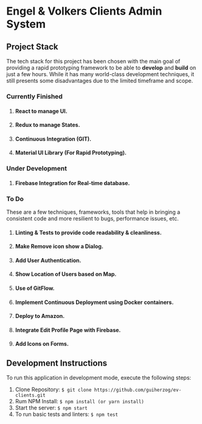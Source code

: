 # Engel & Volkers Clients Admin System

## Project Stack
The tech stack for this project has been chosen with the main goal of providing a rapid prototyping framework to be able to **develop** and **build** on just a few hours. While it has many world-class development techniques, it still presents some disadvantages due to the limited timeframe and scope.

### Currently Finished
 1. #### React to manage UI.
 2. #### Redux to manage States.
 3. #### Continuous Integration (GIT).
 4. #### Material UI Library (For Rapid Prototyping).

### Under Development
 1. #### Firebase Integration for Real-time database.

### To Do
These are a few techniques, frameworks, tools that help in bringing a consistent code and more resilient to bugs, performance issues, etc.
 1. #### Linting & Tests to provide code readability & cleanliness.
 2. #### Make Remove icon show a Dialog.
 3. #### Add User Authentication.
 4. #### Show Location of Users based on Map.
 5. #### Use of **GitFlow**.
 6. #### Implement Continuous Deployment using Docker containers.
 7. #### Deploy to Amazon.
 8. #### Integrate Edit Profile Page with Firebase.
 9. #### Add Icons on Forms.

## Development Instructions 
To run this application in development mode, execute the following steps:

  1. Clone Repository:
    ```
      $ git clone https://github.com/guiherzog/ev-clients.git
    ```
  2. Rum NPM Install:
    ```
    $ npm install (or yarn install)
    ```
  3. Start the server:
    ```
    $ npm start
    ```
  4. To run basic tests and linters:
    ```
    $ npm test
    ```

[LICENSE]: ./LICENSE.md
[version-badge]: https://img.shields.io/badge/version-1.0.0-blue.svg
[license-badge]: https://img.shields.io/badge/license-MIT-blue.svg
